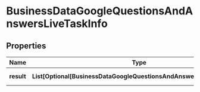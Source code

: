 # BusinessDataGoogleQuestionsAndAnswersLiveTaskInfo


## Properties

| Name | Type | Description | Notes |
|------------ | ------------- | ------------- | -------------|
**result** | **List[Optional[BusinessDataGoogleQuestionsAndAnswersLiveResultInfo]]** | array of results |[optional]|